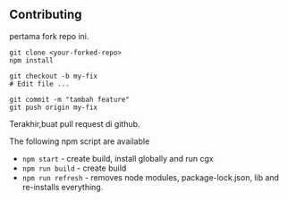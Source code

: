 ## Contributing

pertama fork repo ini.  

```shell
git clone <your-forked-repo>
npm install

git checkout -b my-fix
# Edit file ...

git commit -m "tambah feature"
git push origin my-fix
```

Terakhir,buat pull request di github.

The following npm script are available

- `npm start` - create build, install globally and run cgx
- `npm run build` - create build
- `npm run refresh` - removes node modules, package-lock.json, lib and re-installs everything.
